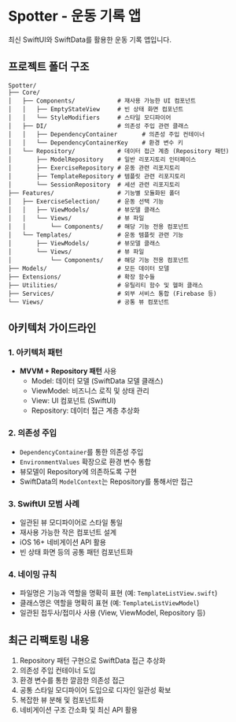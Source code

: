 # Spotter - 운동 기록 앱

최신 SwiftUI와 SwiftData를 활용한 운동 기록 앱입니다.

## 프로젝트 폴더 구조

```
Spotter/
├── Core/
│   ├── Components/            # 재사용 가능한 UI 컴포넌트
│   │   ├── EmptyStateView     # 빈 상태 화면 컴포넌트
│   │   └── StyleModifiers     # 스타일 모디파이어
│   ├── DI/                    # 의존성 주입 관련 클래스
│   │   ├── DependencyContainer       # 의존성 주입 컨테이너
│   │   └── DependencyContainerKey    # 환경 변수 키
│   └── Repository/            # 데이터 접근 계층 (Repository 패턴)
│       ├── ModelRepository    # 일반 리포지토리 인터페이스
│       ├── ExerciseRepository # 운동 관련 리포지토리
│       ├── TemplateRepository # 템플릿 관련 리포지토리
│       └── SessionRepository  # 세션 관련 리포지토리
├── Features/                  # 기능별 모듈화된 폴더
│   ├── ExerciseSelection/     # 운동 선택 기능
│   │   ├── ViewModels/        # 뷰모델 클래스
│   │   └── Views/             # 뷰 파일
│   │       └── Components/    # 해당 기능 전용 컴포넌트
│   └── Templates/             # 운동 템플릿 관련 기능
│       ├── ViewModels/        # 뷰모델 클래스 
│       └── Views/             # 뷰 파일
│           └── Components/    # 해당 기능 전용 컴포넌트
├── Models/                    # 모든 데이터 모델
├── Extensions/                # 확장 함수들
├── Utilities/                 # 유틸리티 함수 및 헬퍼 클래스
├── Services/                  # 외부 서비스 통합 (Firebase 등)
└── Views/                     # 공통 뷰 컴포넌트
```

## 아키텍처 가이드라인

### 1. 아키텍처 패턴

- **MVVM + Repository 패턴** 사용
  - Model: 데이터 모델 (SwiftData 모델 클래스)
  - ViewModel: 비즈니스 로직 및 상태 관리
  - View: UI 컴포넌트 (SwiftUI)
  - Repository: 데이터 접근 계층 추상화

### 2. 의존성 주입

- `DependencyContainer`를 통한 의존성 주입
- `EnvironmentValues` 확장으로 환경 변수 통합
- 뷰모델이 Repository에 의존하도록 구현
- SwiftData의 `ModelContext`는 Repository를 통해서만 접근

### 3. SwiftUI 모범 사례

- 일관된 뷰 모디파이어로 스타일 통일
- 재사용 가능한 작은 컴포넌트 설계
- iOS 16+ 네비게이션 API 활용
- 빈 상태 화면 등의 공통 패턴 컴포넌트화

### 4. 네이밍 규칙

- 파일명은 기능과 역할을 명확히 표현 (예: `TemplateListView.swift`)
- 클래스명은 역할을 명확히 표현 (예: `TemplateListViewModel`)
- 일관된 접두사/접미사 사용 (View, ViewModel, Repository 등)

## 최근 리팩토링 내용

1. Repository 패턴 구현으로 SwiftData 접근 추상화
2. 의존성 주입 컨테이너 도입
3. 환경 변수를 통한 깔끔한 의존성 접근
4. 공통 스타일 모디파이어 도입으로 디자인 일관성 확보
5. 복잡한 뷰 분해 및 컴포넌트화
6. 네비게이션 구조 간소화 및 최신 API 활용 